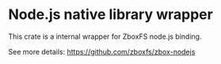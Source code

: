 # Node.js native library wrapper

This crate is a internal wrapper for ZboxFS node.js binding.

See more details: https://github.com/zboxfs/zbox-nodejs
